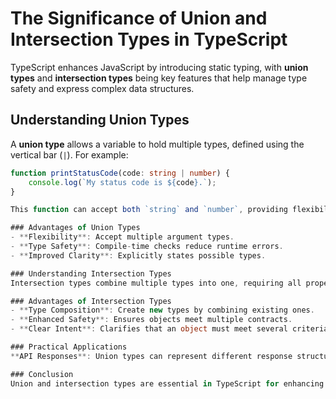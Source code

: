 # The Significance of Union and Intersection Types in TypeScript

TypeScript enhances JavaScript by introducing static typing, with **union types** and **intersection types** being key features that help manage type safety and express complex data structures.

## Understanding Union Types

A **union type** allows a variable to hold multiple types, defined using the vertical bar (`|`). For example:

```typescript
function printStatusCode(code: string | number) {
    console.log(`My status code is ${code}.`);
}

This function can accept both `string` and `number`, providing flexibility. However, developers must handle different types carefully to avoid runtime errors.

### Advantages of Union Types
- **Flexibility**: Accept multiple argument types.
- **Type Safety**: Compile-time checks reduce runtime errors.
- **Improved Clarity**: Explicitly states possible types.

### Understanding Intersection Types
Intersection types combine multiple types into one, requiring all properties from the combined types. They are defined using the ampersand (`&`) symbol. 

### Advantages of Intersection Types
- **Type Composition**: Create new types by combining existing ones.
- **Enhanced Safety**: Ensures objects meet multiple contracts.
- **Clear Intent**: Clarifies that an object must meet several criteria.

### Practical Applications
**API Responses**: Union types can represent different response structures.

### Conclusion
Union and intersection types are essential in TypeScript for enhancing type safety and code clarity. They enable developers to write more robust and maintainable code, which is crucial as TypeScript continues to grow in popularity.
